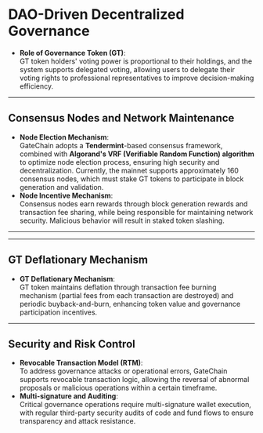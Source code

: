 # **DAO-Driven Decentralized Governance**

- **Role of Governance Token (GT)**:  
  GT token holders' voting power is proportional to their holdings, and the system supports delegated voting, allowing users to delegate their voting rights to professional representatives to improve decision-making efficiency.

---

## **Consensus Nodes and Network Maintenance**
- **Node Election Mechanism**:  
  GateChain adopts a **Tendermint**-based consensus framework, combined with **Algorand's VRF (Verifiable Random Function) algorithm** to optimize node election process, ensuring high security and decentralization. Currently, the mainnet supports approximately 160 consensus nodes, which must stake GT tokens to participate in block generation and validation.
- **Node Incentive Mechanism**:  
  Consensus nodes earn rewards through block generation rewards and transaction fee sharing, while being responsible for maintaining network security. Malicious behavior will result in staked token slashing.

---


---

## **GT Deflationary Mechanism**
- **GT Deflationary Mechanism**:  
  GT token maintains deflation through transaction fee burning mechanism (partial fees from each transaction are destroyed) and periodic buyback-and-burn, enhancing token value and governance participation incentives.

---

## **Security and Risk Control**
- **Revocable Transaction Model (RTM)**:  
  To address governance attacks or operational errors, GateChain supports revocable transaction logic, allowing the reversal of abnormal proposals or malicious operations within a certain timeframe.
- **Multi-signature and Auditing**:  
  Critical governance operations require multi-signature wallet execution, with regular third-party security audits of code and fund flows to ensure transparency and attack resistance.
